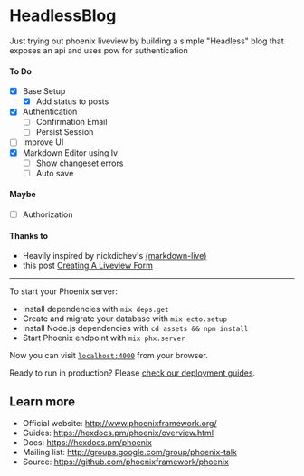 # HeadlessBlog

Just trying out phoenix liveview by building a simple "Headless" blog that exposes an api and uses pow for authentication

#### To Do

- [x] Base Setup
  - [x] Add status to posts
- [x] Authentication
  - [ ] Confirmation Email
  - [ ] Persist Session
- [ ] Improve UI
- [x] Markdown Editor using lv
  - [ ] Show changeset errors
  - [ ] Auto save

#### Maybe

- [ ] Authorization

#### Thanks to

- Heavily inspired by nickdichev's [(markdown-live)](https://github.com/nickdichev/markdown-live)
- this post [Creating A Liveview Form](https://foglitstreet.com/creating-a-liveview-form)

---

To start your Phoenix server:

- Install dependencies with `mix deps.get`
- Create and migrate your database with `mix ecto.setup`
- Install Node.js dependencies with `cd assets && npm install`
- Start Phoenix endpoint with `mix phx.server`

Now you can visit [`localhost:4000`](http://localhost:4000) from your browser.

Ready to run in production? Please [check our deployment guides](https://hexdocs.pm/phoenix/deployment.html).

## Learn more

- Official website: http://www.phoenixframework.org/
- Guides: https://hexdocs.pm/phoenix/overview.html
- Docs: https://hexdocs.pm/phoenix
- Mailing list: http://groups.google.com/group/phoenix-talk
- Source: https://github.com/phoenixframework/phoenix

